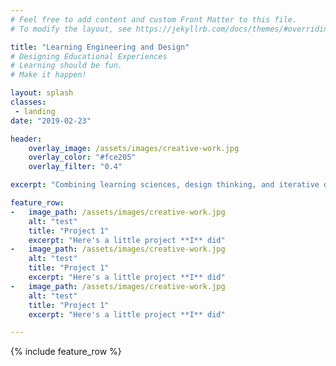 ```yaml
---
# Feel free to add content and custom Front Matter to this file.
# To modify the layout, see https://jekyllrb.com/docs/themes/#overriding-theme-defaults

title: "Learning Engineering and Design"
# Designing Educational Experiences
# Learning should be fun.
# Make it happen!

layout: splash
classes:
 - landing
date: "2019-02-23"

header:
    overlay_image: /assets/images/creative-work.jpg
    overlay_color: "#fce205"
    overlay_filter: "0.4"

excerpt: "Combining learning sciences, design thinking, and iterative development to create learning experiences of all shapes and sizes."

feature_row:
-   image_path: /assets/images/creative-work.jpg
    alt: "test"
    title: "Project 1"
    excerpt: "Here's a little project **I** did"
-   image_path: /assets/images/creative-work.jpg
    alt: "test"
    title: "Project 1"
    excerpt: "Here's a little project **I** did"
-   image_path: /assets/images/creative-work.jpg
    alt: "test"
    title: "Project 1"
    excerpt: "Here's a little project **I** did"

---
```


{% include feature_row %}